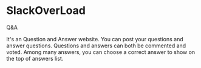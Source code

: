 # SlackOverLoad
Q&amp;A

It's an Question and Answer website. 
You can post your questions and answer questions. 
Questions and answers can both be commented and voted. 
Among many answers, you can choose a correct answer to show on the top of answers list. 
